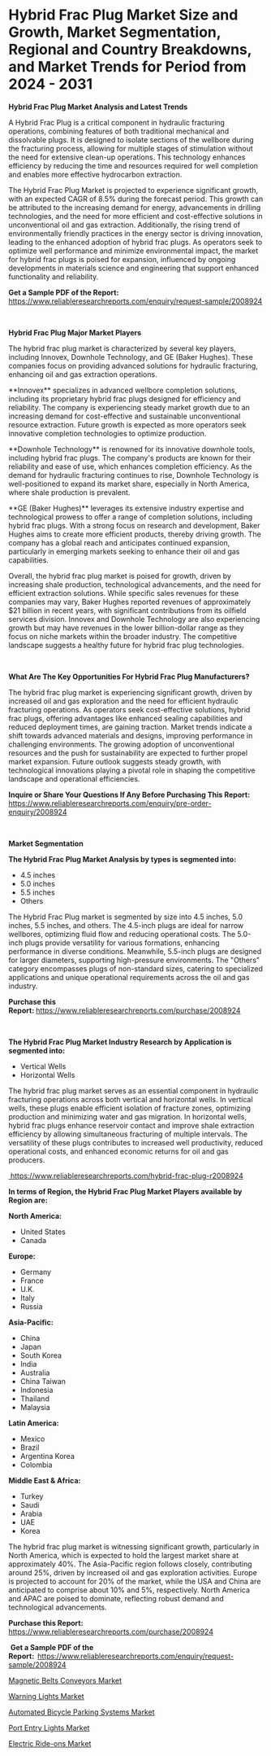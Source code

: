 <p><h1>Hybrid Frac Plug Market Size and Growth, Market Segmentation, Regional and Country Breakdowns, and Market Trends for Period from 2024 -  2031</h1></p><p><strong>Hybrid Frac Plug Market Analysis and Latest Trends</strong></p>
<p><p>A Hybrid Frac Plug is a critical component in hydraulic fracturing operations, combining features of both traditional mechanical and dissolvable plugs. It is designed to isolate sections of the wellbore during the fracturing process, allowing for multiple stages of stimulation without the need for extensive clean-up operations. This technology enhances efficiency by reducing the time and resources required for well completion and enables more effective hydrocarbon extraction.</p><p>The Hybrid Frac Plug Market is projected to experience significant growth, with an expected CAGR of 8.5% during the forecast period. This growth can be attributed to the increasing demand for energy, advancements in drilling technologies, and the need for more efficient and cost-effective solutions in unconventional oil and gas extraction. Additionally, the rising trend of environmentally friendly practices in the energy sector is driving innovation, leading to the enhanced adoption of hybrid frac plugs. As operators seek to optimize well performance and minimize environmental impact, the market for hybrid frac plugs is poised for expansion, influenced by ongoing developments in materials science and engineering that support enhanced functionality and reliability.</p></p>
<p><strong>Get a Sample PDF of the Report:&nbsp;</strong> <a href="https://www.reliableresearchreports.com/enquiry/request-sample/2008924?utm_campaign=38&utm_medium=2&utm_source=Github&utm_content=ia&utm_term=26102024&utm_id=hybrid-frac-plug">https://www.reliableresearchreports.com/enquiry/request-sample/2008924</a></p>
<p>&nbsp;</p>
<p><strong>Hybrid Frac Plug Major Market Players</strong></p>
<p><p>The hybrid frac plug market is characterized by several key players, including Innovex, Downhole Technology, and GE (Baker Hughes). These companies focus on providing advanced solutions for hydraulic fracturing, enhancing oil and gas extraction operations.</p><p>**Innovex** specializes in advanced wellbore completion solutions, including its proprietary hybrid frac plugs designed for efficiency and reliability. The company is experiencing steady market growth due to an increasing demand for cost-effective and sustainable unconventional resource extraction. Future growth is expected as more operators seek innovative completion technologies to optimize production.</p><p>**Downhole Technology** is renowned for its innovative downhole tools, including hybrid frac plugs. The company's products are known for their reliability and ease of use, which enhances completion efficiency. As the demand for hydraulic fracturing continues to rise, Downhole Technology is well-positioned to expand its market share, especially in North America, where shale production is prevalent.</p><p>**GE (Baker Hughes)** leverages its extensive industry expertise and technological prowess to offer a range of completion solutions, including hybrid frac plugs. With a strong focus on research and development, Baker Hughes aims to create more efficient products, thereby driving growth. The company has a global reach and anticipates continued expansion, particularly in emerging markets seeking to enhance their oil and gas capabilities.</p><p>Overall, the hybrid frac plug market is poised for growth, driven by increasing shale production, technological advancements, and the need for efficient extraction solutions. While specific sales revenues for these companies may vary, Baker Hughes reported revenues of approximately $21 billion in recent years, with significant contributions from its oilfield services division. Innovex and Downhole Technology are also experiencing growth but may have revenues in the lower billion-dollar range as they focus on niche markets within the broader industry. The competitive landscape suggests a healthy future for hybrid frac plug technologies.</p></p>
<p>&nbsp;</p>
<p><strong>What Are The Key Opportunities For Hybrid Frac Plug Manufacturers?</strong></p>
<p><p>The hybrid frac plug market is experiencing significant growth, driven by increased oil and gas exploration and the need for efficient hydraulic fracturing operations. As operators seek cost-effective solutions, hybrid frac plugs, offering advantages like enhanced sealing capabilities and reduced deployment times, are gaining traction. Market trends indicate a shift towards advanced materials and designs, improving performance in challenging environments. The growing adoption of unconventional resources and the push for sustainability are expected to further propel market expansion. Future outlook suggests steady growth, with technological innovations playing a pivotal role in shaping the competitive landscape and operational efficiencies.</p></p>
<p><strong>Inquire or Share Your Questions If Any Before Purchasing This Report:</strong> <a href="https://www.reliableresearchreports.com/enquiry/pre-order-enquiry/2008924?utm_campaign=38&utm_medium=2&utm_source=Github&utm_content=ia&utm_term=26102024&utm_id=hybrid-frac-plug">https://www.reliableresearchreports.com/enquiry/pre-order-enquiry/2008924</a></p>
<p>&nbsp;</p>
<p><strong>Market Segmentation</strong></p>
<p><strong>The Hybrid Frac Plug Market Analysis by types is segmented into:</strong></p>
<p><ul><li>4.5 inches</li><li>5.0 inches</li><li>5.5 inches</li><li>Others</li></ul></p>
<p><p>The Hybrid Frac Plug market is segmented by size into 4.5 inches, 5.0 inches, 5.5 inches, and others. The 4.5-inch plugs are ideal for narrow wellbores, optimizing fluid flow and reducing operational costs. The 5.0-inch plugs provide versatility for various formations, enhancing performance in diverse conditions. Meanwhile, 5.5-inch plugs are designed for larger diameters, supporting high-pressure environments. The "Others" category encompasses plugs of non-standard sizes, catering to specialized applications and unique operational requirements across the oil and gas industry.</p></p>
<p><strong>Purchase this Report:&nbsp;</strong><a href="https://www.reliableresearchreports.com/purchase/2008924?utm_campaign=38&utm_medium=2&utm_source=Github&utm_content=ia&utm_term=26102024&utm_id=hybrid-frac-plug">https://www.reliableresearchreports.com/purchase/2008924</a></p>
<p>&nbsp;</p>
<p><strong>The Hybrid Frac Plug Market Industry Research by Application is segmented into:</strong></p>
<p><ul><li>Vertical Wells</li><li>Horizontal Wells</li></ul></p>
<p><p>The hybrid frac plug market serves as an essential component in hydraulic fracturing operations across both vertical and horizontal wells. In vertical wells, these plugs enable efficient isolation of fracture zones, optimizing production and minimizing water and gas migration. In horizontal wells, hybrid frac plugs enhance reservoir contact and improve shale extraction efficiency by allowing simultaneous fracturing of multiple intervals. The versatility of these plugs contributes to increased well productivity, reduced operational costs, and enhanced economic returns for oil and gas producers.</p></p>
<p><a href="https://www.reliableresearchreports.com/hybrid-frac-plug-r2008924?utm_campaign=38&utm_medium=2&utm_source=Github&utm_content=ia&utm_term=26102024&utm_id=hybrid-frac-plug">&nbsp;https://www.reliableresearchreports.com/hybrid-frac-plug-r2008924</a></p>
<p><strong>In terms of Region, the Hybrid Frac Plug Market Players available by Region are:</strong></p>
<p>
    <p> <strong> North America: </strong>
        <ul>
            <li>United States</li>
            <li>Canada</li>
        </ul>
        </p> 
    <p> <strong> Europe: </strong>
        <ul>
            <li>Germany</li>
            <li>France</li>
            <li>U.K.</li>
            <li>Italy</li>
            <li>Russia</li>
        </ul>
        </p> 
    <p> <strong> Asia-Pacific: </strong>
        <ul>
            <li>China</li>
            <li>Japan</li>
            <li>South Korea</li>
            <li>India</li>
            <li>Australia</li>
            <li>China Taiwan</li>
            <li>Indonesia</li>
            <li>Thailand</li>
            <li>Malaysia</li>
        </ul>
        </p> 
    <p> <strong> Latin America: </strong>
        <ul>
            <li>Mexico</li>
            <li>Brazil</li>
            <li>Argentina Korea</li>
            <li>Colombia</li>
        </ul>
        </p> 
    <p> <strong> Middle East & Africa: </strong>
        <ul>
            <li>Turkey</li>
            <li>Saudi</li>
            <li>Arabia</li>
            <li>UAE</li>
            <li>Korea</li>
        </ul>
    </p>
    </p>
<p><p>The hybrid frac plug market is witnessing significant growth, particularly in North America, which is expected to hold the largest market share at approximately 40%. The Asia-Pacific region follows closely, contributing around 25%, driven by increased oil and gas exploration activities. Europe is projected to account for 20% of the market, while the USA and China are anticipated to comprise about 10% and 5%, respectively. North America and APAC are poised to dominate, reflecting robust demand and technological advancements.</p></p>
<p><strong>Purchase this Report: </strong><a href="https://www.reliableresearchreports.com/purchase/2008924?utm_campaign=38&utm_medium=2&utm_source=Github&utm_content=ia&utm_term=26102024&utm_id=hybrid-frac-plug">https://www.reliableresearchreports.com/purchase/2008924</a></p>
<p>&nbsp;<strong>Get a Sample PDF of the Report:&nbsp;&nbsp;</strong><a href="https://www.reliableresearchreports.com/enquiry/request-sample/2008924?utm_campaign=38&utm_medium=2&utm_source=Github&utm_content=ia&utm_term=26102024&utm_id=hybrid-frac-plug">https://www.reliableresearchreports.com/enquiry/request-sample/2008924</a></p>
<p><strong></strong></p>
<p><p><a href="https://github.com/MegiMusaj575/Market-Research-Report-List-1/blob/main/magnetic-belts-conveyors-market.md?utm_campaign=38&utm_medium=2&utm_source=Github&utm_content=ia&utm_term=26102024&utm_id=hybrid-frac-plug">Magnetic Belts Conveyors Market</a></p><p><a href="https://issuu.com/reportprime-2/docs/warning-lights-market-size-2030.ppt_c6a5ec0eca86a5?utm_campaign=38&utm_medium=2&utm_source=Github&utm_content=ia&utm_term=26102024&utm_id=hybrid-frac-plug">Warning Lights Market</a></p><p><a href="https://github.com/jennyt6m/Market-Research-Report-List-1/blob/main/automated-bicycle-parking-systems-market.md?utm_campaign=38&utm_medium=2&utm_source=Github&utm_content=ia&utm_term=26102024&utm_id=hybrid-frac-plug">Automated Bicycle Parking Systems Market</a></p><p><a href="https://issuu.com/reportprime-2/docs/port-entry-lights-market-size-2030._a31e6672004d61?utm_campaign=38&utm_medium=2&utm_source=Github&utm_content=ia&utm_term=26102024&utm_id=hybrid-frac-plug">Port Entry Lights Market</a></p><p><a href="https://www.linkedin.com/pulse/future-electric-ride-ons-market-global-forecast-trends-2024-gguvf?utm_campaign=38&utm_medium=2&utm_source=Github&utm_content=ia&utm_term=26102024&utm_id=hybrid-frac-plug">Electric Ride-ons Market</a></p></p>